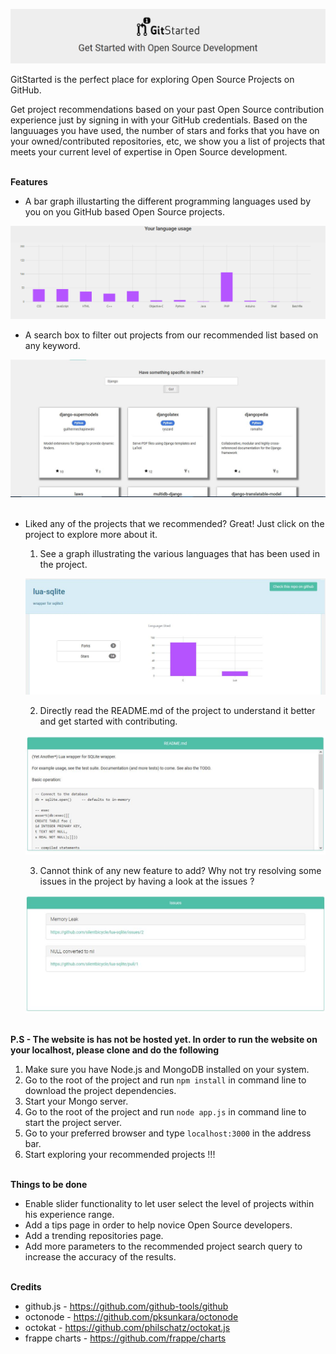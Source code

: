 ![Logo](/screenshots/GitStarted.png?raw=true "GitStarted")

GitStarted is the perfect place for exploring Open Source Projects on GitHub.

Get project recommendations based on your past Open Source contribution experience just by signing in with your GitHub credentials.
Based on the languuages you have used, the number of stars and forks that you have on your owned/contributed repositories, etc, we show you a list of projects that meets your current level of expertise in Open Source development. 
<br/><br/>

**Features**

* A bar graph illustarting the different programming languages used by you on you GitHub based Open Source projects.

![Language Graph](/screenshots/graph.png?raw=true "Language Graph")<br/>


* A search box to filter out projects from our recommended list based on any keyword.

![Search Bar](/screenshots/search.JPG?raw=true "Search")<br/><br/>


* Liked any of the projects that we recommended? Great! Just click on the project to explore more about it.

  1. See a graph illustrating the various languages that has been used in the project.
  
    ![Repo Graph](/screenshots/rep_graph.JPG?raw=true "Repo Graph")<br/>
    
  2. Directly read the README.md of the project to understand it better and get started with contributing.
  
    ![Readme](/screenshots/readme.JPG?raw=true "Readme")<br/>

  3. Cannot think of any new feature to add? Why not try resolving some issues in the project by having a look at the issues ?
  
    ![Issues](/screenshots/issues.JPG?raw=true "Issues")<br/><br/>
    
**P.S - The website is has not be hosted yet. In order to run the website on your localhost, please clone and do the following**
1. Make sure you have Node.js and MongoDB installed on your system.
2. Go to the root of the project and run `npm install` in command line to download the project dependencies.
3. Start your Mongo server.
4. Go to the root of the project and run `node app.js` in command line to start the project server.
5. Go to your preferred browser and type `localhost:3000` in the address bar.
6. Start exploring your recommended projects !!!<br/><br/>
    
**Things to be done**
* Enable slider functionality to let user select the level of projects within his experience range.
* Add a tips page in order to help novice Open Source developers.
* Add a trending repositories page.
* Add more parameters to the recommended project search query to increase the accuracy of the results.<br/><br/>

**Credits**
* github.js - https://github.com/github-tools/github
* octonode - https://github.com/pksunkara/octonode
* octokat - https://github.com/philschatz/octokat.js
* frappe charts - https://github.com/frappe/charts
